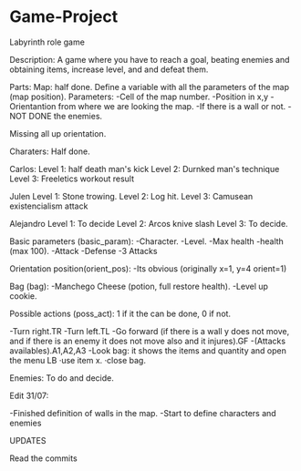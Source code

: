 # Game-Project
Labyrinth role game

Description: A game where you have to reach a goal, beating enemies and obtaining items, increase level, and and defeat them.

Parts:
Map: half done.
Define a variable with all the parameters of the map (map position). 
Parameters:
-Cell of the map number.
-Position in x,y
-Orientantion from where we are looking the map.
-If there is a wall or not.
-NOT DONE the enemies.

Missing all up orientation.

Charaters: Half done.

Carlos: 
Level 1:
half death man's kick
Level 2:
Durnked man's technique
Level 3:
Freeletics workout result

Julen
Level 1:
Stone trowing.
Level 2:
Log hit.
Level 3:
Camusean existencialism attack

Alejandro
Level 1:
To decide
Level 2:
Arcos knive slash
Level 3:
To decide.

Basic parameters (basic_param):
-Character.
-Level.
-Max health
-health  (max 100).
-Attack
-Defense
-3 Attacks


Orientation position(orient_pos):
-Its obvious (originally x=1, y=4 orient=1)

Bag (bag):
-Manchego Cheese (potion, full restore health).
-Level up cookie.

Possible actions (poss_act): 1 if it the can be done, 0 if not.

-Turn right.TR
-Turn left.TL
-Go forward (if there is a wall y does not move, and if there is an enemy it does not move also and it injures).GF
-(Attacks availables).A1,A2,A3
-Look bag: it shows the items and quantity and open the menu LB
   ·use item x.
   ·close bag.
   
Enemies: To do and decide.


   
   Edit 31/07:
   
   -Finished definition of walls in the map.
   -Start to define characters and enemies
   
   UPDATES
   
   Read the commits

   

